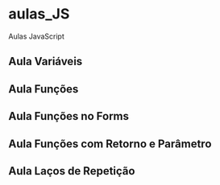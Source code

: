 # aulas_JS
Aulas JavaScript

## Aula Variáveis

## Aula Funções

## Aula Funções no Forms

## Aula Funções com Retorno e Parâmetro

## Aula Laços de Repetição 


